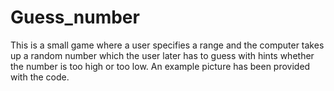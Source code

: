 # Guess_number
This is a small game where a user specifies a range and the computer takes up a random number which the user later has to guess with hints whether the number is too high or too low.
An example picture has been provided with the code.
